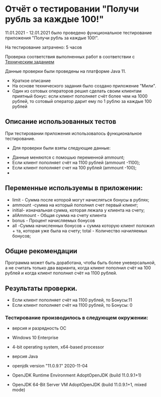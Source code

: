 # Отчёт о тестировании "Получи рубль за каждые 100!"

11.01.2021 - 12.01.2021 было проведено функциональное тестирование приложения "Получи рубль за каждые 100!".

На тестирование затрачено: 5 часов

Проверка соответствия выполненных работ  в соответствии с [Техническим заданием](https://github.com/netology-code/javaqa-homeworks/tree/master/data)

Данные проверки были проведены на платформе Java 11.

* Краткое описание
* На основе технического задания было создано приложение "Мили". 
* Один из сотовых операторов решил сделать своим клиентам приятный бонус: если клиент пополняет счёт более чем на 1000 рублей, то сотовый оператор дарит ему по 1 рублю за каждые 100 рублей


## Описание использованных тестов
При тестировании приложения использовалось функциональное тестирование.

 * Для проверки были взяты следующие данные:
 - Данные меняются с помошью переменной ammount;
 - Если клиент пополняет счёт на 1100 рублей (ammount -1100);
 - Если клиент пополняет счет на 100 рублей (ammount -100);
 - 

## Переменные используемы в приложении:

* limit - Сумма после которой могут начисляться бонусы в  рублях;
* ammount -сумма на который пополнил счет первый клиент;
* initial-  изначальная сумма, которая лежала у клиента на счету;
* allAmmount - Общая сумма на счету клиента
* bonus - Процент начисляемых бонусов
* all -Сумма начисленных бонусов + сумма которую клиент положил + та, которая уже была на счету;
total - Количество начиляемых бонусов;

## Общие рекомендации

Программа может быть доработана, чтобы быть более уневерсальной, а не считать только два варианта, когда клиент пополнил счёт на 100 рублей и когда клиент пополнил счёт на 1100 рублей.


## Результаты проверки.
* Если клиент пополняет счёт на 1100 рублей, то  Бонусы:11
* Если клиент пополняет счёт на 1100 рублей, то  Бонусы: 0

### Тестирование производилось в следующем окружении:
* версия и разрядность ОС
* Windows 10 Enterprise
* 4-bit operating system, x64-based processor

* версия Java
* openjdk version "11.0.9.1" 2020-11-04
* OpenJDK Runtime Environment AdoptOpenJDK (build 11.0.9.1+1)
* OpenJDK 64-Bit Server VM AdoptOpenJDK (build 11.0.9.1+1, mixed mode)